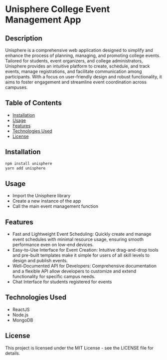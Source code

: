 # Unisphere College Event Management App


## Description

Unisphere is a comprehensive web application designed to simplify and enhance the process of planning, managing, and promoting college events. Tailored for students, event organizers, and college administrators, Unisphere provides an intuitive platform to create, schedule, and track events, manage registrations, and facilitate communication among participants. With a focus on user-friendly design and robust functionality, it aims to foster engagement and streamline event coordination across campuses.

## Table of Contents

- [Installation](#installation)
- [Usage](#usage)
- [Features](#features)
- [Technologies Used](#technologies-used)
- [License](#license)

## Installation

```bash
npm install unisphere
yarn add unisphere
```

## Usage

- Import the Unisphere library
- Create a new instance of the app
- Call the main event management function

## Features

- Fast and Lightweight Event Scheduling: Quickly create and manage event schedules with minimal resource usage, ensuring smooth performance even on low-end devices.
- Easy-to-Use Interface for Event Creation: Intuitive drag-and-drop tools and pre-built templates make it simple for users of all skill levels to design and publish events.
- Well-Documented API for Developers: Comprehensive documentation and a flexible API allow developers to customize and extend functionality for specific campus needs.
- Chat Interface for students registered for events

## Technologies Used

- ReactJS
- Node.js
- MongoDB

## License

This project is licensed under the MIT License - see the LICENSE file for details.

